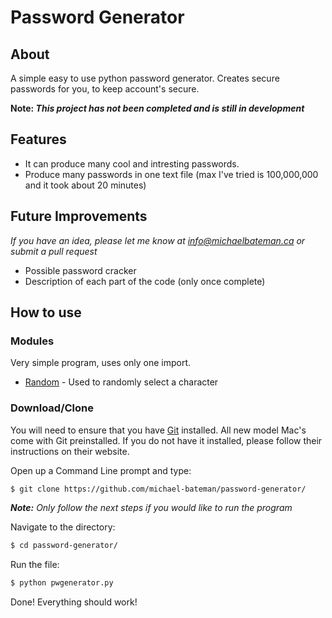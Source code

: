# Password Generator
## About
A simple easy to use python password generator.  Creates secure passwords for you, to keep account's secure.

__Note: *This project has not been completed and is still in development*__
## Features
* It can produce many cool and intresting passwords.
* Produce many passwords in one text file (max I've tried is 100,000,000 and it took about 20 minutes)

## Future Improvements
*If you have an idea, please let me know at [info@michaelbateman.ca](mailto:info@michaelbateman.ca) or submit a pull request*
* Possible password cracker
* Description of each part of the code (only once complete)

## How to use
### Modules
Very simple program, uses only one import.
* [Random](https://docs.python.org/2/library/random.html) - Used to randomly select a character

### Download/Clone
You will need to ensure that you have [Git](https://git-scm.com) installed.  All new model Mac's come with Git preinstalled.  If you do not have it installed, please follow their instructions on their website.

Open up a Command Line prompt and type:
```bash
$ git clone https://github.com/michael-bateman/password-generator/
```
*__Note:__ Only follow the next steps if you would like to run the program*

Navigate to the directory:
```bash
$ cd password-generator/
```
Run the file:
```bash
$ python pwgenerator.py
```
Done! Everything should work!
